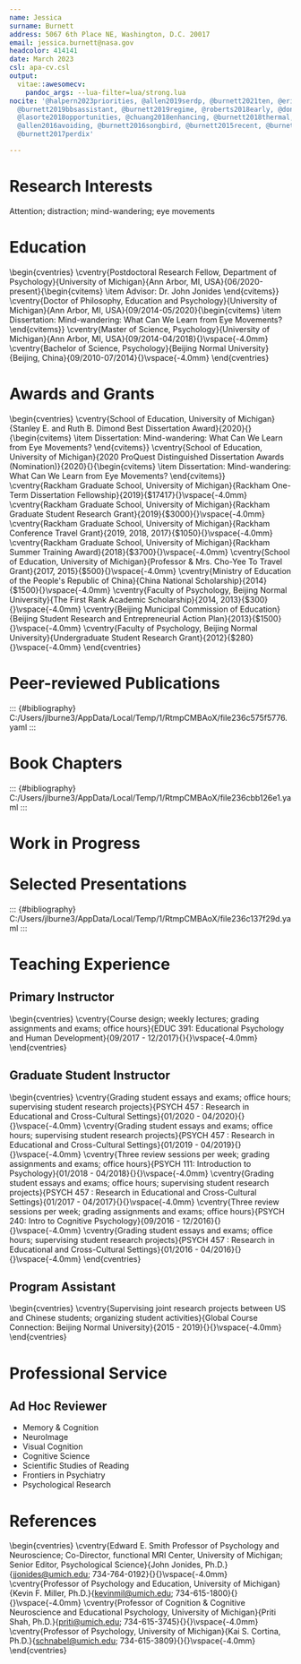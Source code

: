 ```yaml
---
name: Jessica
surname: Burnett
address: 5067 6th Place NE, Washington, D.C. 20017
email: jessica.burnett@nasa.gov
headcolor: 414141
date: March 2023
csl: apa-cv.csl
output:
  vitae::awesomecv:
    pandoc_args: --lua-filter=lua/strong.lua
nocite: '@halpern2023priorities, @allen2019serdp, @burnett2021ten, @erickson2021paths,
  @burnett2019bbsassistant, @burnett2019regime, @roberts2018early, @donovan2018social,
  @lasorte2018opportunities, @chuang2018enhancing, @burnett2018thermal, @burnett2017range,
  @allen2016avoiding, @burnett2016songbird, @burnett2015recent, @burnett2020introduced,
  @burnett2017perdix'

---
```




# Research Interests

Attention; distraction; mind-wandering; eye movements

# Education

\begin{cventries}
	\cventry{Postdoctoral Research Fellow, Department of Psychology}{University of Michigan}{Ann Arbor, MI, USA}{06/2020-present}{\begin{cvitems}
\item Advisor: Dr. John Jonides
\end{cvitems}}
	\cventry{Doctor of Philosophy, Education and Psychology}{University of Michigan}{Ann Arbor, MI, USA}{09/2014-05/2020}{\begin{cvitems}
\item Dissertation: Mind-wandering: What Can We Learn from Eye Movements?
\end{cvitems}}
	\cventry{Master of Science, Psychology}{University of Michigan}{Ann Arbor, MI, USA}{09/2014-04/2018}{}\vspace{-4.0mm}
	\cventry{Bachelor of Science, Psychology}{Beijing Normal University}{Beijing, China}{09/2010-07/2014}{}\vspace{-4.0mm}
\end{cventries}

# Awards and Grants

\begin{cventries}
	\cventry{School of Education, University of Michigan}{Stanley E. and Ruth B. Dimond Best Dissertation Award}{2020}{}{\begin{cvitems}
\item Dissertation: Mind-wandering: What Can We Learn from Eye Movements?
\end{cvitems}}
	\cventry{School of Education, University of Michigan}{2020 ProQuest Distinguished Dissertation Awards (Nomination)}{2020}{}{\begin{cvitems}
\item Dissertation: Mind-wandering: What Can We Learn from Eye Movements?
\end{cvitems}}
	\cventry{Rackham Graduate School, University of Michigan}{Rackham One-Term Dissertation Fellowship}{2019}{\$17417}{}\vspace{-4.0mm}
	\cventry{Rackham Graduate School, University of Michigan}{Rackham Graduate Student Research Grant}{2019}{\$3000}{}\vspace{-4.0mm}
	\cventry{Rackham Graduate School, University of Michigan}{Rackham Conference Travel Grant}{2019, 2018, 2017}{\$1050}{}\vspace{-4.0mm}
	\cventry{Rackham Graduate School, University of Michigan}{Rackham Summer Training Award}{2018}{\$3700}{}\vspace{-4.0mm}
	\cventry{School of Education, University of Michigan}{Professor \& Mrs. Cho-Yee To Travel Grant}{2017, 2015}{\$500}{}\vspace{-4.0mm}
	\cventry{Ministry of Education of the People's Republic of China}{China National Scholarship}{2014}{\$1500}{}\vspace{-4.0mm}
	\cventry{Faculty of Psychology, Beijing Normal University}{The First Rank Academic Scholarship}{2014, 2013}{\$300}{}\vspace{-4.0mm}
	\cventry{Beijing Municipal Commission of Education}{Beijing Student Research and Entrepreneurial Action Plan}{2013}{\$1500}{}\vspace{-4.0mm}
	\cventry{Faculty of Psychology, Beijing Normal University}{Undergraduate Student Research Grant}{2012}{\$280}{}\vspace{-4.0mm}
\end{cventries}

# Peer-reviewed Publications


::: {#bibliography}
C:/Users/jlburne3/AppData/Local/Temp/1/RtmpCMBAoX/file236c575f5776.yaml
:::

# Book Chapters


::: {#bibliography}
C:/Users/jlburne3/AppData/Local/Temp/1/RtmpCMBAoX/file236cbb126e1.yaml
:::

# Work in Progress 



# Selected Presentations


::: {#bibliography}
C:/Users/jlburne3/AppData/Local/Temp/1/RtmpCMBAoX/file236c137f29d.yaml
:::

# Teaching Experience

## Primary Instructor

\begin{cventries}
	\cventry{Course design; weekly lectures; grading assignments and exams; office hours}{EDUC 391: Educational Psychology and Human Development}{09/2017 - 12/2017}{}{}\vspace{-4.0mm}
\end{cventries}


## Graduate Student Instructor

\begin{cventries}
	\cventry{Grading student essays and exams; office hours; supervising student research projects}{PSYCH 457 : Research in Educational and Cross-Cultural Settings}{01/2020 - 04/2020}{}{}\vspace{-4.0mm}
	\cventry{Grading student essays and exams; office hours; supervising student research projects}{PSYCH 457 : Research in Educational and Cross-Cultural Settings}{01/2019 - 04/2019}{}{}\vspace{-4.0mm}
	\cventry{Three review sessions per week; grading assignments and exams; office hours}{PSYCH 111: Introduction to Psychology}{01/2018 - 04/2018}{}{}\vspace{-4.0mm}
	\cventry{Grading student essays and exams; office hours; supervising student research projects}{PSYCH 457 : Research in Educational and Cross-Cultural Settings}{01/2017 - 04/2017}{}{}\vspace{-4.0mm}
	\cventry{Three review sessions per week; grading assignments and exams; office hours}{PSYCH 240: Intro to Cognitive Psychology}{09/2016 - 12/2016}{}{}\vspace{-4.0mm}
	\cventry{Grading student essays and exams; office hours; supervising student research projects}{PSYCH 457 : Research in Educational and Cross-Cultural Settings}{01/2016 - 04/2016}{}{}\vspace{-4.0mm}
\end{cventries}

## Program Assistant

\begin{cventries}
	\cventry{Supervising joint research projects between US and Chinese students; organizing student activities}{Global Course Connection: Beijing Normal University}{2015 - 2019}{}{}\vspace{-4.0mm}
\end{cventries}

# Professional Service

## Ad Hoc Reviewer

* Memory & Cognition
* NeuroImage
* Visual Cognition
* Cognitive Science
* Scientific Studies of Reading
* Frontiers in Psychiatry
* Psychological Research

# References

\begin{cventries}
	\cventry{Edward E. Smith Professor of Psychology and Neuroscience; Co-Director, functional MRI Center, University of Michigan; Senior Editor, Psychological Science}{John Jonides, Ph.D.}{jjonides@umich.edu; 734-764-0192}{}{}\vspace{-4.0mm}
	\cventry{Professor of Psychology and Education,  University of Michigan}{Kevin F. Miller, Ph.D.}{kevinmil@umich.edu; 734-615-1800}{}{}\vspace{-4.0mm}
	\cventry{Professor of Cognition \& Cognitive Neuroscience and Educational Psychology, University of Michigan}{Priti Shah, Ph.D.}{priti@umich.edu; 734-615-3745}{}{}\vspace{-4.0mm}
	\cventry{Professor of Psychology, University of Michigan}{Kai S. Cortina, Ph.D.}{schnabel@umich.edu; 734-615-3809}{}{}\vspace{-4.0mm}
\end{cventries}
